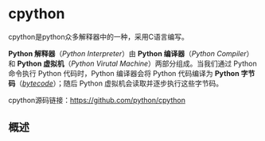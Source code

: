 # cpython

cpython是python众多解释器中的一种，采用C语言编写。

**Python 解释器**（*Python Interpreter*）由 **Python 编译器**（*Python Compiler*）和 **Python 虚拟机**（*Python Virutal Machine*）两部分组成。当我们通过 Python 命令执行 Python 代码时，Python 编译器会将 Python 代码编译为 **Python 字节码**（*[bytecode](https://link.zhihu.com/?target=https%3A//www.quora.com/What-is-the-difference-between-byte-code-and-machine-code-and-what-are-its-advantages)*）；随后 Python 虚拟机会读取并逐步执行这些字节码。

cpython源码链接：https://github.com/python/cpython



## 概述

